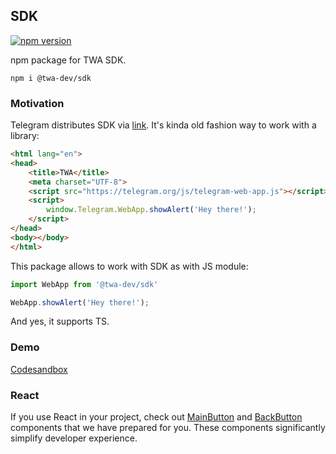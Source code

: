 ## SDK
[![npm version](https://img.shields.io/npm/v/@twa-dev/sdk)](https://www.npmjs.com/package/@twa-dev/sdk)

npm package for TWA SDK.

```
npm i @twa-dev/sdk
```

### Motivation
Telegram distributes SDK via [link](https://core.telegram.org/bots/webapps#initializing-web-apps). It's kinda old fashion way to work with a library:

```html
<html lang="en">
<head>
    <title>TWA</title>
    <meta charset="UTF-8">
    <script src="https://telegram.org/js/telegram-web-app.js"></script>
    <script>
        window.Telegram.WebApp.showAlert('Hey there!');
    </script>
</head>
<body></body>
</html>
```

This package allows to work with SDK as with JS module:

```js
import WebApp from '@twa-dev/sdk'

WebApp.showAlert('Hey there!');
```

And yes, it supports TS.

### Demo
[Codesandbox](https://codesandbox.io/s/sdk-kj5961)

### React
If you use React in your project, check out [MainButton](src/react/MainButton/Readme.md) and [BackButton](src/react/BackButton/Readme.md) components that we have prepared for you.
These components significantly simplify developer experience.
